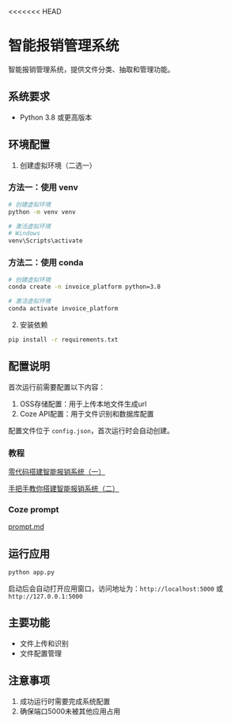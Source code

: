 <<<<<<< HEAD
# 智能报销管理系统

智能报销管理系统，提供文件分类、抽取和管理功能。

## 系统要求

- Python 3.8 或更高版本

## 环境配置

1. 创建虚拟环境（二选一）

### 方法一：使用 venv

```bash
# 创建虚拟环境
python -m venv venv

# 激活虚拟环境
# Windows
venv\Scripts\activate
```

### 方法二：使用 conda

```bash
# 创建虚拟环境
conda create -n invoice_platform python=3.8

# 激活虚拟环境
conda activate invoice_platform
```

2. 安装依赖

```bash
pip install -r requirements.txt
```

## 配置说明

首次运行前需要配置以下内容：

1. OSS存储配置：用于上传本地文件生成url
2. Coze API配置：用于文件识别和数据库配置

配置文件位于 `config.json`，首次运行时会自动创建。

### 教程

[零代码搭建智能报销系统（一）](https://www.bilibili.com/video/BV1LYwHemE5V)

[手把手教你搭建智能报销系统（二）](https://www.bilibili.com/video/BV1KZfzYCEk1)

### Coze prompt

[prompt.md](prompt.md)


## 运行应用

```bash
python app.py
```

启动后会自动打开应用窗口，访问地址为：`http://localhost:5000` 或 `http://127.0.0.1:5000`

## 主要功能

- 文件上传和识别
- 文件配置管理

## 注意事项

1. 成功运行时需要完成系统配置
2. 确保端口5000未被其他应用占用